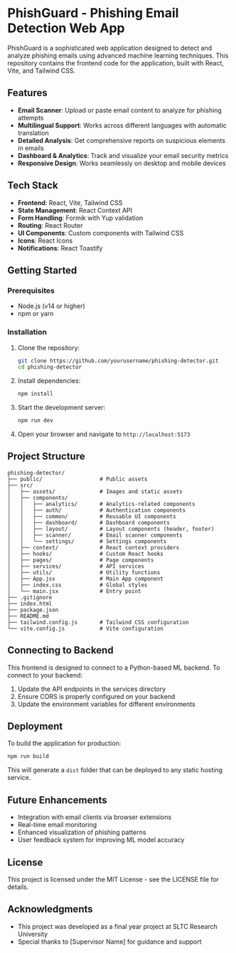 # PhishGuard - Phishing Email Detection Web App

PhishGuard is a sophisticated web application designed to detect and analyze phishing emails using advanced machine learning techniques. This repository contains the frontend code for the application, built with React, Vite, and Tailwind CSS.

## Features

- **Email Scanner**: Upload or paste email content to analyze for phishing attempts
- **Multilingual Support**: Works across different languages with automatic translation
- **Detailed Analysis**: Get comprehensive reports on suspicious elements in emails
- **Dashboard & Analytics**: Track and visualize your email security metrics
- **Responsive Design**: Works seamlessly on desktop and mobile devices

## Tech Stack

- **Frontend**: React, Vite, Tailwind CSS
- **State Management**: React Context API
- **Form Handling**: Formik with Yup validation
- **Routing**: React Router
- **UI Components**: Custom components with Tailwind CSS
- **Icons**: React Icons
- **Notifications**: React Toastify

## Getting Started

### Prerequisites

- Node.js (v14 or higher)
- npm or yarn

### Installation

1. Clone the repository:
   ```bash
   git clone https://github.com/yourusername/phishing-detector.git
   cd phishing-detector
   ```

2. Install dependencies:
   ```bash
   npm install
   ```

3. Start the development server:
   ```bash
   npm run dev
   ```

4. Open your browser and navigate to `http://localhost:5173`

## Project Structure

```
phishing-detector/
├── public/                  # Public assets
├── src/
│   ├── assets/              # Images and static assets
│   ├── components/
│   │   ├── analytics/       # Analytics-related components
│   │   ├── auth/            # Authentication components
│   │   ├── common/          # Reusable UI components
│   │   ├── dashboard/       # Dashboard components
│   │   ├── layout/          # Layout components (header, footer)
│   │   ├── scanner/         # Email scanner components
│   │   └── settings/        # Settings components
│   ├── context/             # React context providers
│   ├── hooks/               # Custom React hooks
│   ├── pages/               # Page components
│   ├── services/            # API services
│   ├── utils/               # Utility functions
│   ├── App.jsx              # Main App component
│   ├── index.css            # Global styles
│   └── main.jsx             # Entry point
├── .gitignore
├── index.html
├── package.json
├── README.md
├── tailwind.config.js       # Tailwind CSS configuration
└── vite.config.js           # Vite configuration
```

## Connecting to Backend

This frontend is designed to connect to a Python-based ML backend. To connect to your backend:

1. Update the API endpoints in the services directory
2. Ensure CORS is properly configured on your backend
3. Update the environment variables for different environments

## Deployment

To build the application for production:

```bash
npm run build
```

This will generate a `dist` folder that can be deployed to any static hosting service.

## Future Enhancements

- Integration with email clients via browser extensions
- Real-time email monitoring
- Enhanced visualization of phishing patterns
- User feedback system for improving ML model accuracy

## License

This project is licensed under the MIT License - see the LICENSE file for details.

## Acknowledgments

- This project was developed as a final year project at SLTC Research University
- Special thanks to [Supervisor Name] for guidance and support
